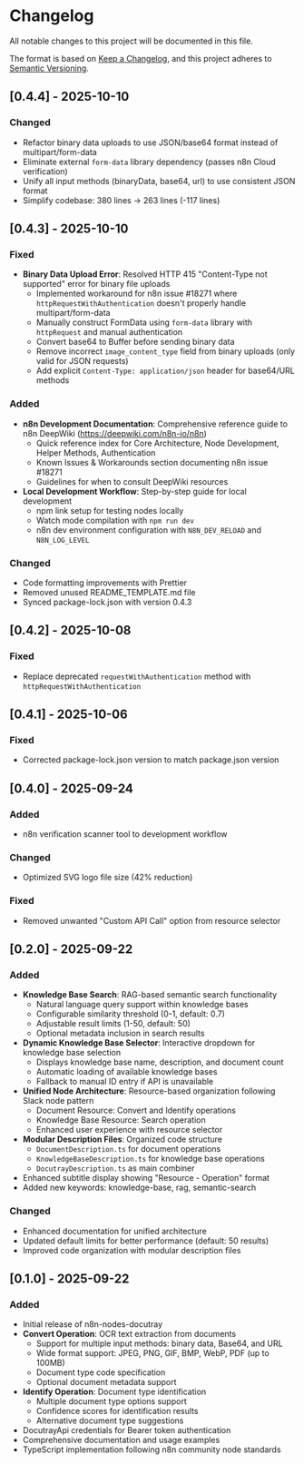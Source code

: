 # Changelog

All notable changes to this project will be documented in this file.

The format is based on [Keep a Changelog](https://keepachangelog.com/en/1.0.0/),
and this project adheres to [Semantic Versioning](https://semver.org/spec/v2.0.0.html).

## [0.4.4] - 2025-10-10

### Changed
- Refactor binary data uploads to use JSON/base64 format instead of multipart/form-data
- Eliminate external `form-data` library dependency (passes n8n Cloud verification)
- Unify all input methods (binaryData, base64, url) to use consistent JSON format
- Simplify codebase: 380 lines → 263 lines (-117 lines)

## [0.4.3] - 2025-10-10

### Fixed
- **Binary Data Upload Error**: Resolved HTTP 415 "Content-Type not supported" error for binary file uploads
  - Implemented workaround for n8n issue #18271 where `httpRequestWithAuthentication` doesn't properly handle multipart/form-data
  - Manually construct FormData using `form-data` library with `httpRequest` and manual authentication
  - Convert base64 to Buffer before sending binary data
  - Remove incorrect `image_content_type` field from binary uploads (only valid for JSON requests)
  - Add explicit `Content-Type: application/json` header for base64/URL methods

### Added
- **n8n Development Documentation**: Comprehensive reference guide to n8n DeepWiki (https://deepwiki.com/n8n-io/n8n)
  - Quick reference index for Core Architecture, Node Development, Helper Methods, Authentication
  - Known Issues & Workarounds section documenting n8n issue #18271
  - Guidelines for when to consult DeepWiki resources
- **Local Development Workflow**: Step-by-step guide for local development
  - npm link setup for testing nodes locally
  - Watch mode compilation with `npm run dev`
  - n8n dev environment configuration with `N8N_DEV_RELOAD` and `N8N_LOG_LEVEL`

### Changed
- Code formatting improvements with Prettier
- Removed unused README_TEMPLATE.md file
- Synced package-lock.json with version 0.4.3

## [0.4.2] - 2025-10-08

### Fixed
- Replace deprecated `requestWithAuthentication` method with `httpRequestWithAuthentication`

## [0.4.1] - 2025-10-06

### Fixed
- Corrected package-lock.json version to match package.json version

## [0.4.0] - 2025-09-24

### Added
- n8n verification scanner tool to development workflow

### Changed
- Optimized SVG logo file size (42% reduction)

### Fixed
- Removed unwanted "Custom API Call" option from resource selector

## [0.2.0] - 2025-09-22

### Added
- **Knowledge Base Search**: RAG-based semantic search functionality
  - Natural language query support within knowledge bases
  - Configurable similarity threshold (0-1, default: 0.7)
  - Adjustable result limits (1-50, default: 50)
  - Optional metadata inclusion in search results
- **Dynamic Knowledge Base Selector**: Interactive dropdown for knowledge base selection
  - Displays knowledge base name, description, and document count
  - Automatic loading of available knowledge bases
  - Fallback to manual ID entry if API is unavailable
- **Unified Node Architecture**: Resource-based organization following Slack node pattern
  - Document Resource: Convert and Identify operations
  - Knowledge Base Resource: Search operation
  - Enhanced user experience with resource selector
- **Modular Description Files**: Organized code structure
  - `DocumentDescription.ts` for document operations
  - `KnowledgeBaseDescription.ts` for knowledge base operations
  - `DocutrayDescription.ts` as main combiner
- Enhanced subtitle display showing "Resource - Operation" format
- Added new keywords: knowledge-base, rag, semantic-search

### Changed
- Enhanced documentation for unified architecture
- Updated default limits for better performance (default: 50 results)
- Improved code organization with modular description files

## [0.1.0] - 2025-09-22

### Added
- Initial release of n8n-nodes-docutray
- **Convert Operation**: OCR text extraction from documents
  - Support for multiple input methods: binary data, Base64, and URL
  - Wide format support: JPEG, PNG, GIF, BMP, WebP, PDF (up to 100MB)
  - Document type code specification
  - Optional document metadata support
- **Identify Operation**: Document type identification
  - Multiple document type options support
  - Confidence scores for identification results
  - Alternative document type suggestions
- DocutrayApi credentials for Bearer token authentication
- Comprehensive documentation and usage examples
- TypeScript implementation following n8n community node standards